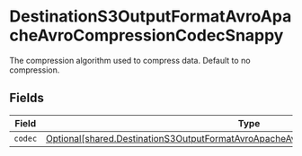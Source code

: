 # DestinationS3OutputFormatAvroApacheAvroCompressionCodecSnappy

The compression algorithm used to compress data. Default to no compression.


## Fields

| Field                                                                                                                                                                                | Type                                                                                                                                                                                 | Required                                                                                                                                                                             | Description                                                                                                                                                                          |
| ------------------------------------------------------------------------------------------------------------------------------------------------------------------------------------ | ------------------------------------------------------------------------------------------------------------------------------------------------------------------------------------ | ------------------------------------------------------------------------------------------------------------------------------------------------------------------------------------ | ------------------------------------------------------------------------------------------------------------------------------------------------------------------------------------ |
| `codec`                                                                                                                                                                              | [Optional[shared.DestinationS3OutputFormatAvroApacheAvroCompressionCodecSnappyCodec]](undefined/models/shared/destinations3outputformatavroapacheavrocompressioncodecsnappycodec.md) | :heavy_minus_sign:                                                                                                                                                                   | N/A                                                                                                                                                                                  |